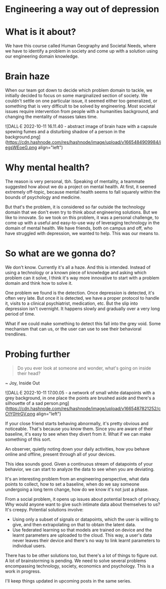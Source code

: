 # Engineering a way out of depression

# What is it about?

We have this course called Human Geography and Societal Needs, where we have to identify a problem in society and come up with a solution using our engineering domain knowledge.

# Brain haze

When our team got down to decide which problem domain to tackle, we initially decided to focus on some marginalized section of society. We couldn't settle on one particular issue, it seemed either too generalized, or something that is very difficult to be solved by engineering. Most societal issues require intervention from people with a humanities background, and changing the mentality of masses takes time.

![DALL·E 2022-10-11 16.11.40 - abstract image of brain haze with a capsule spewing fumes and a disturbing shadow of a person in the background.png](https://cdn.hashnode.com/res/hashnode/image/upload/v1665484909984/iegsWEoeG.png align="left")

# Why mental health?

The reason is very personal, tbh.  Speaking of mentality, a teammate suggested how about we do a project on mental health. At first, it seemed extremely off-topic, because mental health seems to fall squarely within the bounds of psychology and medicine.

But that's the problem, it is considered so far outside the technology domain that we don't even try to think about engineering solutions. But we like to innovate. So we took on this problem, it was a personal challenge, to come up with a useful and easy-to-use way of leveraging technology in the domain of mental health. We have friends, both on campus and off, who have struggled with depression, we wanted to help. This was our means to.

# So what are we gonna do?

We don't know. Currently it's all a haze. And this is intended. Instead of using a technology or a known piece of knowledge and asking which problem can it solve, I think it's way more innovative to start with a problem domain and think how to solve it.

One problem we found is the detection. Once depression is detected, it's often very late. But once it is detected, we have a proper protocol to handle it, visits to a clinical psychiatrist, medication, etc. But the slip into depression isn't overnight. It happens slowly and gradually over a very long period of time.

What if we could make something to detect this fall into the grey void. Some mechanism that can us, or the user can use to see their behavioral trendlines.

# Probing further

> Do you ever look at someone and wonder, what's going on inside their head?

~ Joy, Inside Out

![DALL·E 2022-10-11 17.00.05 - a network of small white datapoints with a grey background, in one place the points are brushed aside and there's a silhouette of a sad person.png](https://cdn.hashnode.com/res/hashnode/image/upload/v1665487821252/cCtY0HrGV.png align="left")

If your close friend starts behaving abnormally, it's pretty obvious and noticeable. That's because you know them. Since you are aware of their baseline, it's easy to see when they divert from it. What if we can make something of this sort.

An observer, quietly noting down your daily activities, how you behave online and offline, present through all of your devices.

This idea sounds good. Given a continuous stream of datapoints of your behavior, we can start to analyze the data to see when you are deviating.

It's an interesting problem from an engineering perspective, what data points to collect, how to set a baseline, when do we say someone undergoing a long term change, how do we know it's not just a phase.

From a social problem, it opens up issues about potential breach of privacy. Why would anyone want to give such intimate data about themselves to us? It's creepy. Potential solutions involve:

* Using only a subset of signals or datapoints, which the user is willing to give, and then extrapolating on that to obtain the latent data.
* Use federated learning so that models are trained on device and the learnt parameters are uploaded to the cloud. This way, a user's data never leaves their device and there's no way to link learnt parameters to individual users.

There has to be other solutions too, but there's a lot of things to figure out. A lot of brainstorming is pending. We need to solve several problems encompassing technology, society, economics and psychology. This is a work in progress.

I'll keep things updated in upcoming posts in the same series.